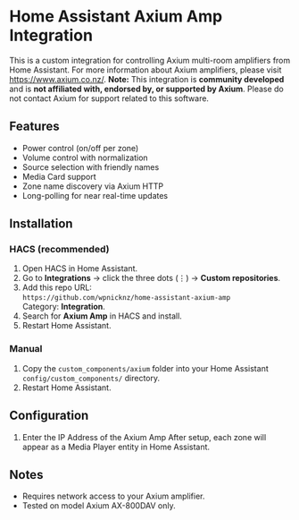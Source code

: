 # Home Assistant Axium Amp Integration

This is a custom integration for controlling Axium multi-room amplifiers from Home Assistant. For more information about Axium amplifiers, please visit https://www.axium.co.nz/.
**Note:** This integration is **community developed** and is **not affiliated with, endorsed by, or supported by Axium**.  Please do not contact Axium for support related to this software.


## Features
- Power control (on/off per zone)
- Volume control with normalization
- Source selection with friendly names
- Media Card support
- Zone name discovery via Axium HTTP
- Long-polling for near real-time updates

## Installation

### HACS (recommended)
1. Open HACS in Home Assistant.
2. Go to **Integrations** → click the three dots (⋮) → **Custom repositories**.
3. Add this repo URL:  
   `https://github.com/wpnicknz/home-assistant-axium-amp`  
   Category: **Integration**.
4. Search for **Axium Amp** in HACS and install.
5. Restart Home Assistant.

### Manual
1. Copy the `custom_components/axium` folder into your Home Assistant `config/custom_components/` directory.
2. Restart Home Assistant.

## Configuration
1. Enter the IP Address of the Axium Amp
After setup, each zone will appear as a Media Player entity in Home Assistant.

## Notes
- Requires network access to your Axium amplifier.
- Tested on model Axium AX-800DAV only.
